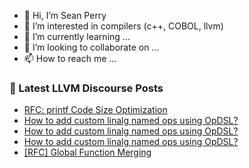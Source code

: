 - 👋 Hi, I’m Sean Perry
- 👀 I’m interested in compilers (c++, COBOL, llvm)
- 🌱 I’m currently learning ...
- 💞️ I’m looking to collaborate on ...
- 📫 How to reach me ...

<!---
s66perry/s66perry is a ✨ special ✨ repository because its `README.md` (this file) appears on your GitHub profile.
You can click the Preview link to take a look at your changes.
--->
### 📕 Latest LLVM Discourse Posts

<!-- DISCOURSE-LLVM:START -->
- [RFC: printf Code Size Optimization](https://discourse.llvm.org/t/rfc-printf-code-size-optimization/83146#post_7)
- [How to add custom linalg named ops using OpDSL?](https://discourse.llvm.org/t/how-to-add-custom-linalg-named-ops-using-opdsl/83200#post_5)
- [How to add custom linalg named ops using OpDSL?](https://discourse.llvm.org/t/how-to-add-custom-linalg-named-ops-using-opdsl/83200#post_4)
- [How to add custom linalg named ops using OpDSL?](https://discourse.llvm.org/t/how-to-add-custom-linalg-named-ops-using-opdsl/83200#post_3)
- [[RFC] Global Function Merging](https://discourse.llvm.org/t/rfc-global-function-merging/82608#post_7)
<!-- DISCOURSE-LLVM:END -->

